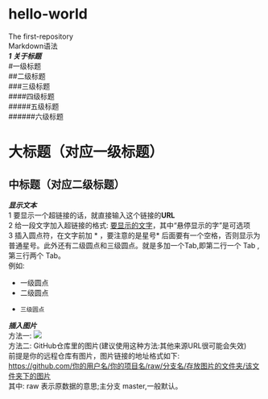 # hello-world
The first-repository  
Markdown语法<br>
***1 关于标题***  
#一级标题  
##二级标题  
###三级标题  
####四级标题  
#####五级标题  
######六级标题  

大标题（对应一级标题）
========
中标题（对应二级标题）
---------  
***显示文本***  
1 要显示一个超链接的话，就直接输入这个链接的**URL**<br>
2 给一段文字加入超链接的格式: [要显示的文字](链接的地址"悬停显示的字")，其中“悬停显示的字”是可选项   
3 插入圆点符，在文字前加 * ，要注意的是星号* 后面要有一个空格，否则显示为普通星号。此外还有二级圆点和三级圆点。就是多加一个Tab,即第二行一个 Tab ,第三行两个 Tab。  
例如:  
* 一级圆点  
*    二级圆点  
*     三级圆点  
***插入图片***  
方法一: ![](图片链接的地址"悬停显示的字")  
方法二: GitHub仓库里的图片(建议使用这种方法:其他来源URL很可能会失效)  
前提是你的远程仓库有图片，图片链接的地址格式如下:  
https://github.com/你的用户名/你的项目名/raw/分支名/存放图片的文件夹/该文件夹下的图片  
其中: raw 表示原数据的意思;主分支 master,一般默认。  
